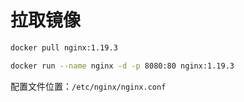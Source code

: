 #  拉取镜像

```bash
docker pull nginx:1.19.3

docker run --name nginx -d -p 8080:80 nginx:1.19.3
```

配置文件位置：`/etc/nginx/nginx.conf`